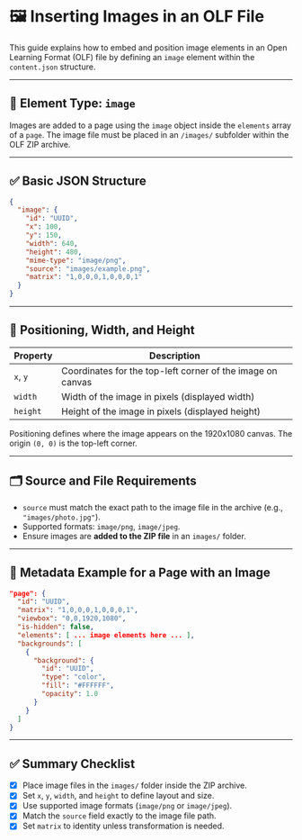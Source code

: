 # 🖼️ Inserting Images in an OLF File

This guide explains how to embed and position image elements in an Open Learning Format (OLF) file by defining an `image` element within the `content.json` structure.

---

## 🧩 Element Type: `image`

Images are added to a page using the `image` object inside the `elements` array of a `page`. The image file must be placed in an `/images/` subfolder within the OLF ZIP archive.

---

## ✅ Basic JSON Structure

```json
{
  "image": {
    "id": "UUID",
    "x": 100,
    "y": 150,
    "width": 640,
    "height": 480,
    "mime-type": "image/png",
    "source": "images/example.png",
    "matrix": "1,0,0,0,1,0,0,0,1"
  }
}
```

---

## 📍 Positioning, Width, and Height

| Property | Description                                                  |
|----------|--------------------------------------------------------------|
| `x`, `y` | Coordinates for the top-left corner of the image on canvas   |
| `width`  | Width of the image in pixels (displayed width)               |
| `height` | Height of the image in pixels (displayed height)             |

Positioning defines where the image appears on the 1920x1080 canvas. The origin `(0, 0)` is the top-left corner.

---

## 🗂️ Source and File Requirements

- `source` must match the exact path to the image file in the archive (e.g., `"images/photo.jpg"`).
- Supported formats: `image/png`, `image/jpeg`.
- Ensure images are **added to the ZIP file** in an `images/` folder.

---

## 🧾 Metadata Example for a Page with an Image

```json
"page": {
  "id": "UUID",
  "matrix": "1,0,0,0,1,0,0,0,1",
  "viewbox": "0,0,1920,1080",
  "is-hidden": false,
  "elements": [ ... image elements here ... ],
  "backgrounds": [
    {
      "background": {
        "id": "UUID",
        "type": "color",
        "fill": "#FFFFFF",
        "opacity": 1.0
      }
    }
  ]
}
```

---

## ✅ Summary Checklist

- [x] Place image files in the `images/` folder inside the ZIP archive.
- [x] Set `x`, `y`, `width`, and `height` to define layout and size.
- [x] Use supported image formats (`image/png` or `image/jpeg`).
- [x] Match the `source` field exactly to the image file path.
- [x] Set `matrix` to identity unless transformation is needed.
